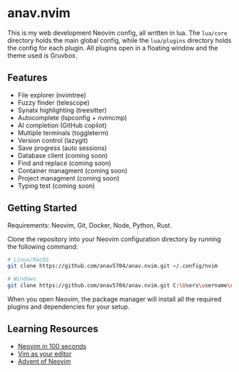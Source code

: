 # anav.nvim

This is my web development Neovim config, all written in lua. The `lua/core` directory holds the main global config, while the `lua/plugins` directory holds the config for each plugin. All plugins open in a floating window and the theme used is Gruvbox.

## Features

- File explorer (nvimtree)
- Fuzzy finder (telescope)
- Synatx highlighting (treesitter)
- Autocomplete (lspconfig + nvimcmp)
- AI completion (GitHub copilot)
- Multiple terminals (toggleterm)
- Version control (lazygit)
- Save progress (auto sessions)
- Database client (coming soon)
- Find and replace (coming soon)
- Container managment (coming soon)
- Project managment (coming soon)
- Typing test (coming soon)

## Getting Started

Requirements: Neovim, Git, Docker, Node, Python, Rust.

Clone the repository into your Neovim configuration directory by running the following command:

```bash
# Linux/MacOS
git clone https://github.com/anav5704/anav.nvim.git ~/.config/nvim

# Windows
git clone https://github.com/anav5704/anav.nvim.git C:\Users\username\AppData\Local\nvim
```
When you open Neovim, the package manager will install all the required plugins and dependencies for your setup.
 
## Learning Resources

- [Neovim in 100 seconds](https://youtu.be/c4OyfL5o7DU)
- [Vim as your editor](https://youtube.com/playlist?list=PLm323Lc7iSW_wuxqmKx_xxNtJC_hJbQ7R)
- [Advent of Neovim](https://youtube.com/playlist?list=PLep05UYkc6wTyBe7kPjQFWVXTlhKeQejM)


